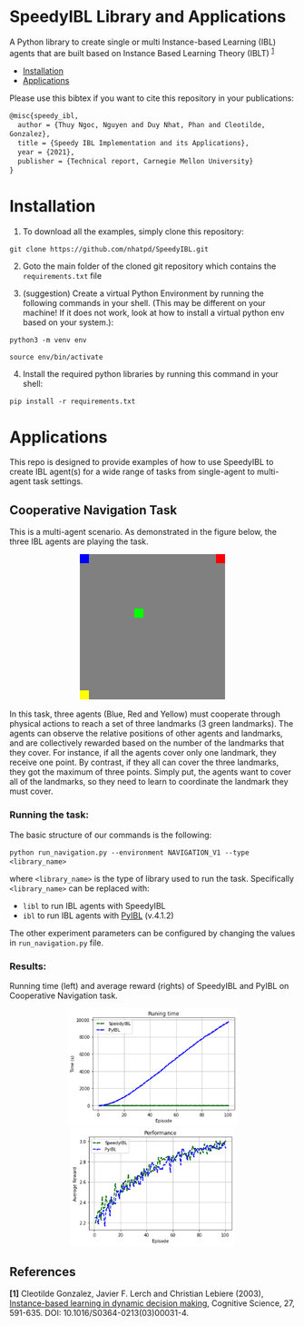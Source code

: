 # SpeedyIBL Library and Applications

A Python library to create single or multi Instance-based Learning (IBL) agents that are built based on Instance Based Learning Theory (IBLT) <sup id="a1">[1](#f1)</sup>


* [Installation](#installation)
* [Applications](#applications)

Please use this bibtex if you want to cite this repository in your publications:
```
@misc{speedy_ibl,
  author = {Thuy Ngoc, Nguyen and Duy Nhat, Phan and Cleotilde, Gonzalez},
  title = {Speedy IBL Implementation and its Applications},
  year = {2021},
  publisher = {Technical report, Carnegie Mellon University}
}
```

# Installation
1. To download all the examples, simply clone this repository:
```
git clone https://github.com/nhatpd/SpeedyIBL.git
```

2. Goto the main folder of the cloned git repository which contains the `requirements.txt` file

3. (suggestion) Create a virtual Python Environment by running the following commands in your shell. (This may be different on your machine!  If it does not work, look at how to install a virtual python env based on your system.):
```
python3 -m venv env
```
```
source env/bin/activate
```
4. Install the required python libraries by running this command in your shell:
```
pip install -r requirements.txt
```

# Applications
This repo is designed to provide examples of how to use SpeedyIBL to create IBL agent(s) for a wide range of tasks from single-agent to multi-agent task settings.

## Cooperative Navigation Task
This is a multi-agent scenario. As demonstrated in the figure below, the three IBL agents are playing the task. 

<p align="center">
<img src="./images/navigation.gif" >
</p>

In this task, three agents (Blue, Red and Yellow) must cooperate through physical actions to reach a set of three landmarks (3 green landmarks). The agents can observe the relative positions of other agents and landmarks, and are collectively rewarded based on the number of the landmarks that they cover. For instance, if all the agents cover only one landmark, they receive one point. By contrast, if they all can cover the three landmarks, they got the maximum of three points.
Simply put, the agents want to cover all of the landmarks, so they need to learn to coordinate the landmark they must cover.

### Running the task:
The basic structure of our commands is the following:
```
python run_navigation.py --environment NAVIGATION_V1 --type <library_name>
```
where `<library_name>` is the type of library used to run the task. Specifically `<library_name>` can be replaced with:
* `libl` to run IBL agents with SpeedyIBL
* `ibl` to run IBL agents with [PyIBL](http://pyibl.ddmlab.com/) (v.4.1.2)

The other experiment parameters can be configured by changing the values in `run_navigation.py` file.

### Results:
Running time (left) and average reward (rights) of SpeedyIBL and PyIBL on Cooperative Navigation task.

<p align="center">
    <img src="./images/navigation_time.png" width=300></img>
    <img src="./images/navigation_reward.png" width=290></img>
</p>


## References
<b id="f1">[1]</b> Cleotilde Gonzalez, Javier F. Lerch and Christian Lebiere (2003), [Instance-based learning in dynamic decision making](https://www.sciencedirect.com/science/article/abs/pii/S0364021303000314), Cognitive Science, 27, 591-635. DOI: 10.1016/S0364-0213(03)00031-4.
